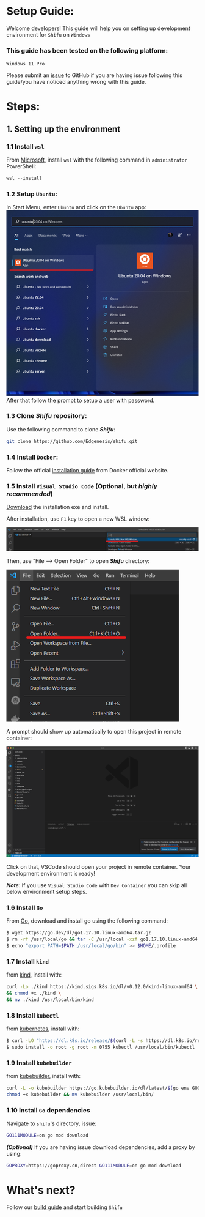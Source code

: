 # Setup Guide:

Welcome developers! This guide will help you on setting up development environment for `Shifu` on `Windows`

### This guide has been tested on the following platform:
```
Windows 11 Pro
```

Please submit an [issue](https://github.com/Edgenesis/shifu/issues) to GitHub if you are having issue following this guide/you have noticed anything wrong with this guide.

# Steps:
## 1. Setting up the environment

### 1.1 Install `wsl`

From [Microsoft](https://docs.microsoft.com/en-us/windows/wsl/install), install `wsl` with the following command in `administrator` PowerShell: 
```PowerShell
wsl --install
```

### 1.2 Setup `Ubuntu`:
In Start Menu, enter `Ubuntu` and click on the `Ubuntu` app:
![Ubuntu Start Menu](img/windows-ubuntu.png)
After that follow the prompt to setup a user with password.

### 1.3 Clone ***Shifu*** repository:
Use the following command to clone ***Shifu***:
```bash
git clone https://github.com/Edgenesis/shifu.git
```

### 1.4 Install `Docker`:
Follow the official [installation guide](https://docs.docker.com/desktop/windows/install/) from Docker official website.

### 1.5 Install `Visual Studio Code` (Optional, but *highly recommended*)

[Download](https://code.visualstudio.com/download) the installation exe and install.

After installation, use `F1` key to open a new WSL window:

![Open WSL window](img/vscode-wsl-window.png)

Then, use "File --> Open Folder" to open ***Shifu*** directory:

![Open folder](img/vscode-open-folder.png)

A prompt should show up automatically to open this project in remote container:

![Remote container prompt](img/develop-vscode-2.png)

Click on that, VSCode should open your project in remote container. Your development environment is ready!

***Note***: If you use `Visual Studio Code` with `Dev Container` you can skip all below environment setup steps.

### 1.6 Install `Go`
From [Go](https://go.dev/doc/install), download and install go using the following command:
```bash
$ wget https://go.dev/dl/go1.17.10.linux-amd64.tar.gz
$ rm -rf /usr/local/go && tar -C /usr/local -xzf go1.17.10.linux-amd64.tar.gz
$ echo "export PATH=$PATH:/usr/local/go/bin" >> $HOME/.profile
```

### 1.7 Install `kind`
from [kind](https://kind.sigs.k8s.io/docs/user/quick-start/), install with:
```sh
curl -Lo ./kind https://kind.sigs.k8s.io/dl/v0.12.0/kind-linux-amd64 \
&& chmod +x ./kind \
&& mv ./kind /usr/local/bin/kind
```

### 1.8 Install `kubectl`
from [kubernetes](https://kubernetes.io/docs/tasks/tools/install-kubectl-linux/), install with:
```bash
$ curl -LO "https://dl.k8s.io/release/$(curl -L -s https://dl.k8s.io/release/stable.txt)/bin/linux/amd64/kubectl"
$ sudo install -o root -g root -m 0755 kubectl /usr/local/bin/kubectl

```

### 1.9 Install `kubebuilder`
from [kubebuilder](https://book.kubebuilder.io/quick-start.html), install with:
```sh
curl -L -o kubebuilder https://go.kubebuilder.io/dl/latest/$(go env GOOS)/$(go env GOARCH)
chmod +x kubebuilder && mv kubebuilder /usr/local/bin/

```

### 1.10 Install `Go` dependencies
Navigate to `shifu`'s directory, issue:
```sh
GO111MODULE=on go mod download
```
***(Optional)*** If you are having issue download dependencies, add a proxy by using:
```sh
GOPROXY=https://goproxy.cn,direct GO111MODULE=on go mod download
```

# What's next?
Follow our [build guide](build-shifu.md) and start building `Shifu`
